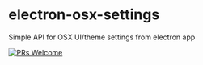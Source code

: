 # electron-osx-settings

Simple API for OSX UI/theme settings from electron app

[![PRs Welcome](https://img.shields.io/badge/PRs-welcome-brightgreen.svg?style=flat-square)](http://makeapullrequest.com)
